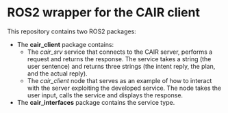 # ROS2 wrapper for the CAIR client
This repository contains two ROS2 packages:
* The **cair_client** package contains:
  * The _cair_srv_ service that connects to the CAIR server, performs a request and returns the response. The service takes a string (the user sentence) and returns three strings (the intent reply, the plan, and the actual reply).
  * The _cair_client_ node that serves as an example of how to interact with the server exploiting the developed service. The node takes the user input, calls the service and displays the response.
* The **cair_interfaces** package contains the service type.


